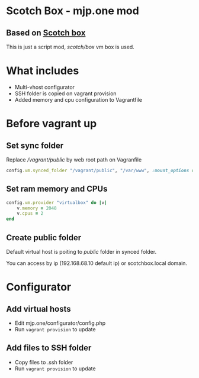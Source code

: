 Scotch Box - mjp.one mod
========================

## Based on [Scotch box](https://github.com/scotch-io/scotch-box)
This is just a script mod, *scotch/box* vm box is used.

# What includes
- Multi-vhost configurator
- SSH folder is copied on vagrant provision
- Added memory and cpu configuration to Vagrantfile

# Before vagrant up
## Set sync folder
Replace */vagrant/public* by web root path on Vagranfile
```ruby
config.vm.synced_folder "/vagrant/public", "/var/www", :mount_options => ["dmode=777", "fmode=666"]
```

## Set ram memory and CPUs
```ruby
config.vm.provider "virtualbox" do |v|
    v.memory = 2048
    v.cpus = 2
end
```

## Create public folder
Default virtual host is poiting to *public* folder in synced folder.

You can access by ip (192.168.68.10 default ip) or scotchbox.local domain.

# Configurator

## Add virtual hosts
- Edit mjp.one/configurator/config.php
- Run ``vagrant provision`` to update

## Add files to SSH folder
- Copy files to .ssh folder
- Run ``vagrant provision`` to update